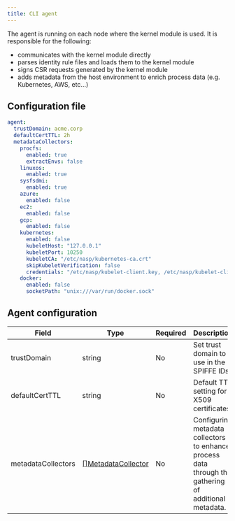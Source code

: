 ```yaml
---
title: CLI agent
---
```


The agent is running on each node where the kernel module is used. It is responsible for the following:

- communicates with the kernel module directly
- parses identity rule files and loads them to the kernel module
- signs CSR requests generated by the kernel module
- adds metadata from the host environment to enrich process data (e.g. Kubernetes, AWS, etc...)

## Configuration file

```yaml
agent:
  trustDomain: acme.corp
  defaultCertTTL: 2h
  metadataCollectors:
    procfs:
      enabled: true
      extractEnvs: false
    linuxos:
      enabled: true
    sysfsdmi:
      enabled: true
    azure:
      enabled: false
    ec2:
      enabled: false
    gcp:
      enabled: false
    kubernetes:
      enabled: false
      kubeletHost: "127.0.0.1"
      kubeletPort: 10250
      kubeletCA: "/etc/nasp/kubernetes-ca.crt"
      skipKubeletVerification: false
      credentials: "/etc/nasp/kubelet-client.key, /etc/nasp/kubelet-client.crt"
    docker:
      enabled: false
      socketPath: "unix:///var/run/docker.sock"
```

## Agent configuration

| Field | Type | Required | Description |
| ----- | ---- | -------- | ----------- |
| trustDomain | string | No | Set trust domain to use in the SPIFFE IDs. |
| defaultCertTTL | string | No | Default TTL setting for X509 certificates. |
| metadataCollectors | [[]MetadataCollector](/docs/concepts/process-augmentation/#supported-metadata-collectors) | No | Configuring metadata collectors to enhance process data through the gathering of additional metadata. |
